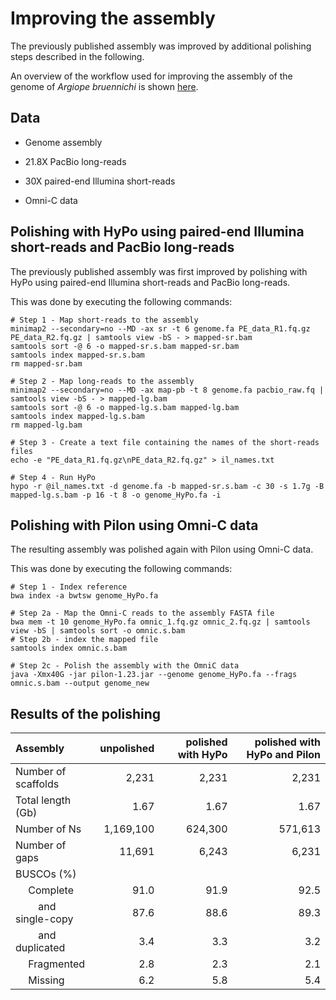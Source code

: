 # Improving the assembly

The previously published assembly was improved by additional polishing steps described in the following.

An overview of the workflow used for improving the assembly of the genome of *Argiope bruennichi* is shown [here](workflow_assembly_improving.pdf).

## Data

- Genome assembly

- 21.8X PacBio long-reads

- 30X paired-end Illumina short-reads

- Omni-C data

## Polishing with HyPo using paired-end Illumina short-reads and PacBio long-reads

The previously published assembly was first improved by polishing with HyPo using paired-end Illumina short-reads and PacBio long-reads.

This was done by executing the following commands:

```
# Step 1 - Map short-reads to the assembly
minimap2 --secondary=no --MD -ax sr -t 6 genome.fa PE_data_R1.fq.gz PE_data_R2.fq.gz | samtools view -bS - > mapped-sr.bam
samtools sort -@ 6 -o mapped-sr.s.bam mapped-sr.bam 
samtools index mapped-sr.s.bam
rm mapped-sr.bam

# Step 2 - Map long-reads to the assembly
minimap2 --secondary=no --MD -ax map-pb -t 8 genome.fa pacbio_raw.fq | samtools view -bS - > mapped-lg.bam
samtools sort -@ 6 -o mapped-lg.s.bam mapped-lg.bam
samtools index mapped-lg.s.bam
rm mapped-lg.bam

# Step 3 - Create a text file containing the names of the short-reads files 
echo -e "PE_data_R1.fq.gz\nPE_data_R2.fq.gz" > il_names.txt

# Step 4 - Run HyPo
hypo -r @il_names.txt -d genome.fa -b mapped-sr.s.bam -c 30 -s 1.7g -B mapped-lg.s.bam -p 16 -t 8 -o genome_HyPo.fa -i
```

## Polishing with Pilon using Omni-C data

The resulting assembly was polished again with Pilon using Omni-C data.

This was done by executing the following commands:

```
# Step 1 - Index reference
bwa index -a bwtsw genome_HyPo.fa

# Step 2a - Map the Omni-C reads to the assembly FASTA file
bwa mem -t 10 genome_HyPo.fa omnic_1.fq.gz omnic_2.fq.gz | samtools view -bS | samtools sort -o omnic.s.bam
# Step 2b - index the mapped file
samtools index omnic.s.bam

# Step 2c - Polish the assembly with the OmniC data
java -Xmx40G -jar pilon-1.23.jar --genome genome_HyPo.fa --frags omnic.s.bam --output genome_new
```

## Results of the polishing

| Assembly | unpolished | polished with HyPo | polished with HyPo and Pilon |
| :---     | ---:       | ---:               | ---:                         |
|Number of scaffolds |2,231 |2,231 |2,231 | 
| Total length (Gb) |1.67 | 1.67 | 1.67 | 
|Number of Ns | 1,169,100 | 624,300 | 571,613 |
|Number of gaps | 11,691 | 6,243 | 6,231 |
|BUSCOs (%) | | | | 
|&emsp; Complete | 91.0 | 91.9 | 92.5 |
|&emsp;&emsp; and single-copy | 87.6 | 88.6 | 89.3 |
|&emsp;&emsp; and duplicated | 3.4 | 3.3 | 3.2 |
|&emsp; Fragmented | 2.8 | 2.3 | 2.1 |
|&emsp; Missing | 6.2 | 5.8 | 5.4 |
